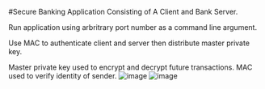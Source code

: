 #Secure Banking Application Consisting of A Client and Bank Server.

Run application using arbritrary port number as a command line argument.

Use MAC to authenticate client and server then distribute master private key.

Master private key used to encrypt and decrypt future transactions. MAC used to verify identity of sender.
![image](https://github.com/ThomasPazhaidam/SecureBankApp/assets/83510131/71e4ef71-98f4-46d1-87a6-ca96eec0b35d)
![image](https://github.com/ThomasPazhaidam/SecureBankApp/assets/83510131/b6a672de-0a37-46a9-9bd3-7b63bf910729)
